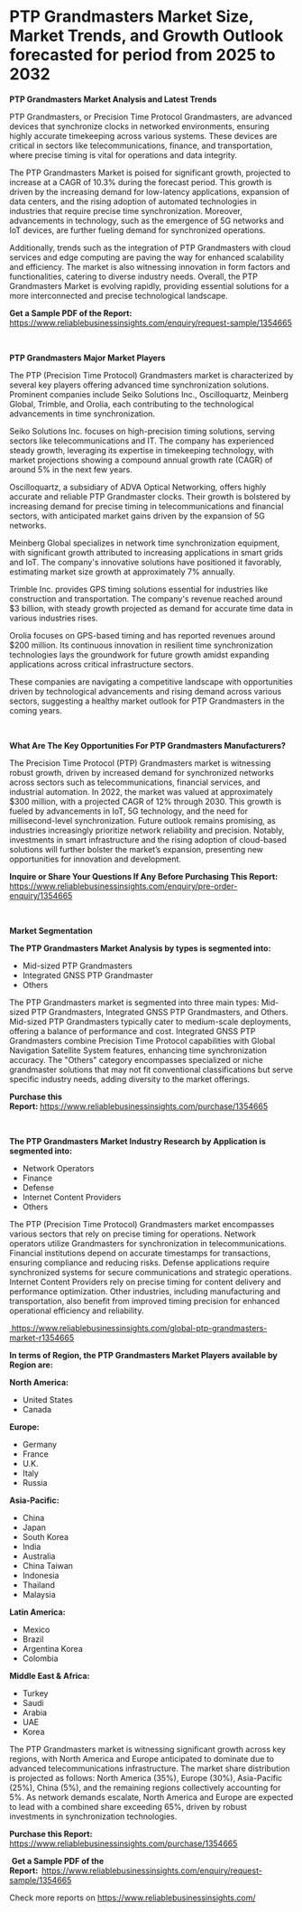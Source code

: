 <p><h1>PTP Grandmasters Market Size, Market Trends, and Growth Outlook forecasted for period from 2025 to 2032</h1></p><p><strong>PTP Grandmasters Market Analysis and Latest Trends</strong></p>
<p><p>PTP Grandmasters, or Precision Time Protocol Grandmasters, are advanced devices that synchronize clocks in networked environments, ensuring highly accurate timekeeping across various systems. These devices are critical in sectors like telecommunications, finance, and transportation, where precise timing is vital for operations and data integrity.</p><p>The PTP Grandmasters Market is poised for significant growth, projected to increase at a CAGR of 10.3% during the forecast period. This growth is driven by the increasing demand for low-latency applications, expansion of data centers, and the rising adoption of automated technologies in industries that require precise time synchronization. Moreover, advancements in technology, such as the emergence of 5G networks and IoT devices, are further fueling demand for synchronized operations.</p><p>Additionally, trends such as the integration of PTP Grandmasters with cloud services and edge computing are paving the way for enhanced scalability and efficiency. The market is also witnessing innovation in form factors and functionalities, catering to diverse industry needs. Overall, the PTP Grandmasters Market is evolving rapidly, providing essential solutions for a more interconnected and precise technological landscape.</p></p>
<p><strong>Get a Sample PDF of the Report:&nbsp;</strong> <a href="https://www.reliablebusinessinsights.com/enquiry/request-sample/1354665?utm_campaign=2735&utm_medium=2&utm_source=Github&utm_content=ia&utm_term=28022025&utm_id=ptp-grandmasters">https://www.reliablebusinessinsights.com/enquiry/request-sample/1354665</a></p>
<p>&nbsp;</p>
<p><strong>PTP Grandmasters Major Market Players</strong></p>
<p><p>The PTP (Precision Time Protocol) Grandmasters market is characterized by several key players offering advanced time synchronization solutions. Prominent companies include Seiko Solutions Inc., Oscilloquartz, Meinberg Global, Trimble, and Orolia, each contributing to the technological advancements in time synchronization.</p><p>Seiko Solutions Inc. focuses on high-precision timing solutions, serving sectors like telecommunications and IT. The company has experienced steady growth, leveraging its expertise in timekeeping technology, with market projections showing a compound annual growth rate (CAGR) of around 5% in the next few years.</p><p>Oscilloquartz, a subsidiary of ADVA Optical Networking, offers highly accurate and reliable PTP Grandmaster clocks. Their growth is bolstered by increasing demand for precise timing in telecommunications and financial sectors, with anticipated market gains driven by the expansion of 5G networks.</p><p>Meinberg Global specializes in network time synchronization equipment, with significant growth attributed to increasing applications in smart grids and IoT. The company's innovative solutions have positioned it favorably, estimating market size growth at approximately 7% annually.</p><p>Trimble Inc. provides GPS timing solutions essential for industries like construction and transportation. The company's revenue reached around $3 billion, with steady growth projected as demand for accurate time data in various industries rises.</p><p>Orolia focuses on GPS-based timing and has reported revenues around $200 million. Its continuous innovation in resilient time synchronization technologies lays the groundwork for future growth amidst expanding applications across critical infrastructure sectors.</p><p>These companies are navigating a competitive landscape with opportunities driven by technological advancements and rising demand across various sectors, suggesting a healthy market outlook for PTP Grandmasters in the coming years.</p></p>
<p>&nbsp;</p>
<p><strong>What Are The Key Opportunities For PTP Grandmasters Manufacturers?</strong></p>
<p><p>The Precision Time Protocol (PTP) Grandmasters market is witnessing robust growth, driven by increased demand for synchronized networks across sectors such as telecommunications, financial services, and industrial automation. In 2022, the market was valued at approximately $300 million, with a projected CAGR of 12% through 2030. This growth is fueled by advancements in IoT, 5G technology, and the need for millisecond-level synchronization. Future outlook remains promising, as industries increasingly prioritize network reliability and precision. Notably, investments in smart infrastructure and the rising adoption of cloud-based solutions will further bolster the market’s expansion, presenting new opportunities for innovation and development.</p></p>
<p><strong>Inquire or Share Your Questions If Any Before Purchasing This Report:</strong> <a href="https://www.reliablebusinessinsights.com/enquiry/pre-order-enquiry/1354665?utm_campaign=2735&utm_medium=2&utm_source=Github&utm_content=ia&utm_term=28022025&utm_id=ptp-grandmasters">https://www.reliablebusinessinsights.com/enquiry/pre-order-enquiry/1354665</a></p>
<p>&nbsp;</p>
<p><strong>Market Segmentation</strong></p>
<p><strong>The PTP Grandmasters Market Analysis by types is segmented into:</strong></p>
<p><ul><li>Mid-sized PTP Grandmasters</li><li>Integrated GNSS PTP Grandmaster</li><li>Others</li></ul></p>
<p><p>The PTP Grandmasters market is segmented into three main types: Mid-sized PTP Grandmasters, Integrated GNSS PTP Grandmasters, and Others. Mid-sized PTP Grandmasters typically cater to medium-scale deployments, offering a balance of performance and cost. Integrated GNSS PTP Grandmasters combine Precision Time Protocol capabilities with Global Navigation Satellite System features, enhancing time synchronization accuracy. The "Others" category encompasses specialized or niche grandmaster solutions that may not fit conventional classifications but serve specific industry needs, adding diversity to the market offerings.</p></p>
<p><strong>Purchase this Report:&nbsp;</strong><a href="https://www.reliablebusinessinsights.com/purchase/1354665?utm_campaign=2735&utm_medium=2&utm_source=Github&utm_content=ia&utm_term=28022025&utm_id=ptp-grandmasters">https://www.reliablebusinessinsights.com/purchase/1354665</a></p>
<p>&nbsp;</p>
<p><strong>The PTP Grandmasters Market Industry Research by Application is segmented into:</strong></p>
<p><ul><li>Network Operators</li><li>Finance</li><li>Defense</li><li>Internet Content Providers</li><li>Others</li></ul></p>
<p><p>The PTP (Precision Time Protocol) Grandmasters market encompasses various sectors that rely on precise timing for operations. Network operators utilize Grandmasters for synchronization in telecommunications. Financial institutions depend on accurate timestamps for transactions, ensuring compliance and reducing risks. Defense applications require synchronized systems for secure communications and strategic operations. Internet Content Providers rely on precise timing for content delivery and performance optimization. Other industries, including manufacturing and transportation, also benefit from improved timing precision for enhanced operational efficiency and reliability.</p></p>
<p><a href="https://www.reliablebusinessinsights.com/global-ptp-grandmasters-market-r1354665?utm_campaign=2735&utm_medium=2&utm_source=Github&utm_content=ia&utm_term=28022025&utm_id=ptp-grandmasters">&nbsp;https://www.reliablebusinessinsights.com/global-ptp-grandmasters-market-r1354665</a></p>
<p><strong>In terms of Region, the PTP Grandmasters Market Players available by Region are:</strong></p>
<p>
    <p> <strong> North America: </strong>
        <ul>
            <li>United States</li>
            <li>Canada</li>
        </ul>
        </p> 
    <p> <strong> Europe: </strong>
        <ul>
            <li>Germany</li>
            <li>France</li>
            <li>U.K.</li>
            <li>Italy</li>
            <li>Russia</li>
        </ul>
        </p> 
    <p> <strong> Asia-Pacific: </strong>
        <ul>
            <li>China</li>
            <li>Japan</li>
            <li>South Korea</li>
            <li>India</li>
            <li>Australia</li>
            <li>China Taiwan</li>
            <li>Indonesia</li>
            <li>Thailand</li>
            <li>Malaysia</li>
        </ul>
        </p> 
    <p> <strong> Latin America: </strong>
        <ul>
            <li>Mexico</li>
            <li>Brazil</li>
            <li>Argentina Korea</li>
            <li>Colombia</li>
        </ul>
        </p> 
    <p> <strong> Middle East & Africa: </strong>
        <ul>
            <li>Turkey</li>
            <li>Saudi</li>
            <li>Arabia</li>
            <li>UAE</li>
            <li>Korea</li>
        </ul>
    </p>
    </p>
<p><p>The PTP Grandmasters market is witnessing significant growth across key regions, with North America and Europe anticipated to dominate due to advanced telecommunications infrastructure. The market share distribution is projected as follows: North America (35%), Europe (30%), Asia-Pacific (25%), China (5%), and the remaining regions collectively accounting for 5%. As network demands escalate, North America and Europe are expected to lead with a combined share exceeding 65%, driven by robust investments in synchronization technologies.</p></p>
<p><strong>Purchase this Report: </strong><a href="https://www.reliablebusinessinsights.com/purchase/1354665?utm_campaign=2735&utm_medium=2&utm_source=Github&utm_content=ia&utm_term=28022025&utm_id=ptp-grandmasters">https://www.reliablebusinessinsights.com/purchase/1354665</a></p>
<p>&nbsp;<strong>Get a Sample PDF of the Report:&nbsp;&nbsp;</strong><a href="https://www.reliablebusinessinsights.com/enquiry/request-sample/1354665?utm_campaign=2735&utm_medium=2&utm_source=Github&utm_content=ia&utm_term=28022025&utm_id=ptp-grandmasters">https://www.reliablebusinessinsights.com/enquiry/request-sample/1354665</a></p>
<p><strong></strong></p>
<p>Check more reports on <a href="https://www.reliablebusinessinsights.com/?utm_campaign=2735&utm_medium=2&utm_source=Github&utm_content=ia&utm_term=28022025&utm_id=ptp-grandmasters">https://www.reliablebusinessinsights.com/</a></p>